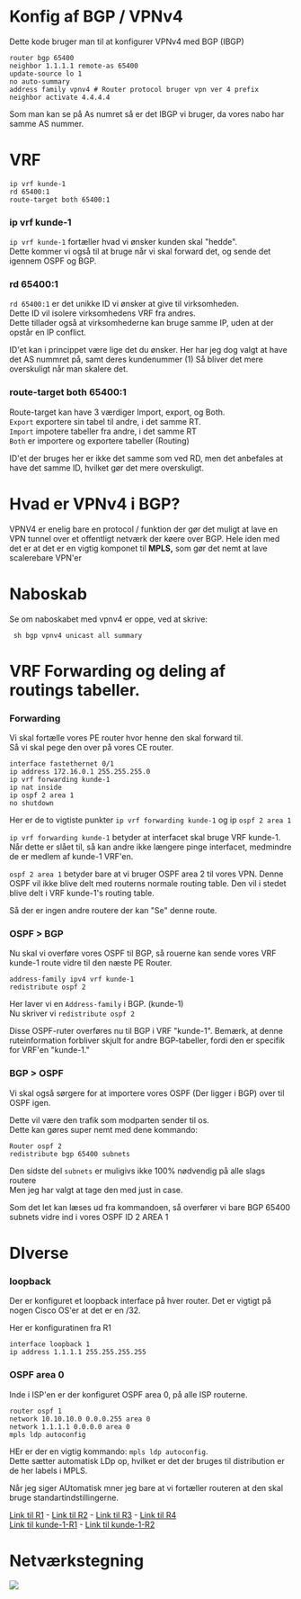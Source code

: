 


# Konfig af BGP / VPNv4

Dette kode bruger man til at konfigurer VPNv4 med BGP (IBGP)
```
router bgp 65400
neighbor 1.1.1.1 remote-as 65400
update-source lo 1
no auto-summary
address family vpnv4 # Router protocol bruger vpn ver 4 prefix
neighbor activate 4.4.4.4
```
Som man kan se på As numret så er det IBGP vi bruger, da vores nabo har samme AS nummer.

# VRF

``` 
ip vrf kunde-1
rd 65400:1
route-target both 65400:1
```
### ip vrf kunde-1
 ```ip vrf kunde-1``` fortæller hvad vi ønsker kunden skal "hedde".<br>
 Dette kommer vi også til at bruge når vi skal forward det, og sende det igennem OSPF og BGP.
### rd 65400:1
``` rd 65400:1 ``` er det unikke ID vi ønsker at give til virksomheden.<br>
Dette ID vil isolere virksomhedens VRF fra andres. <br>
Dette tillader også at virksomhederne kan bruge samme IP, uden at der opstår en IP conflict.

ID'et kan i princippet være lige det du ønsker. Her har jeg dog valgt at have det AS nummret på, samt deres kundenummer (1)
Så bliver det mere overskuligt når man skalere det.

### route-target both 65400:1
Route-target kan have 3 værdiger Import, export, og Both. <br>
```Export``` exportere sin tabel til andre, i det samme RT.<br>
```Import``` impotere tabeller fra andre, i det samme RT<br>
```Both``` er importere og exportere tabeller (Routing)<br>

ID'et der bruges her er ikke det samme som ved RD, men det anbefales at have det samme ID, hvilket gør det mere overskuligt.

# Hvad er VPNv4 i BGP?

VPNV4 er enelig bare en protocol / funktion der gør det muligt at lave en VPN tunnel over et offentligt netværk der køere over BGP.
Hele iden med det er at det er en vigtig komponet til **MPLS,** som gør det nemt at lave scalerebare VPN'er

# Naboskab

Se om naboskabet med vpnv4 er oppe, ved at skrive:
```
 sh bgp vpnv4 unicast all summary
```

# VRF Forwarding og deling af routings tabeller.

### Forwarding
Vi skal fortælle vores PE router hvor henne den skal forward til. <br>
Så vi skal pege den over på vores CE router.
```
interface fastethernet 0/1
ip address 172.16.0.1 255.255.255.0
ip vrf forwarding kunde-1
ip nat inside
ip ospf 2 area 1
no shutdown
```

Her er de to vigtiste punkter `ip vrf forwarding kunde-1` og ip `ospf 2 area 1`

`ip vrf forwarding kunde-1` betyder at interfacet skal bruge VRF kunde-1. <br>
Når dette er slået til, så kan andre ikke længere pinge interfacet, medmindre de er medlem af kunde-1 VRF'en.

`ospf 2 area 1` betyder bare at vi bruger OSPF area 2 til vores VPN. 
Denne OSPF vil ikke blive delt med routerns normale routing table.
Den vil i stedet blive delt i VRF kunde-1's routing table.

Så der er ingen andre routere der kan "Se" denne route.

### OSPF > BGP
Nu skal vi overføre vores OSPF til BGP, så rouerne kan sende vores VRF kunde-1 route vidre til den næste PE Router.

```
address-family ipv4 vrf kunde-1
redistribute ospf 2
```
Her laver vi en `Address-family` i BGP. (kunde-1)<br>
Nu skriver vi `redistribute ospf 2`

Disse OSPF-ruter overføres nu til BGP i VRF "kunde-1". Bemærk, at denne ruteinformation forbliver skjult for andre BGP-tabeller, fordi den er specifik for VRF'en "kunde-1."


### BGP > OSPF

Vi skal også sørgere for at importere vores OSPF (Der ligger i BGP) over til OSPF igen. 

Dette vil være den trafik som modparten sender til os.<br>
Dette kan gøres super nemt med dene kommando:

```
Router ospf 2
redistribute bgp 65400 subnets
```
Den sidste del `subnets` er muligivs ikke 100% nødvendig på alle slags routere<br>
Men jeg har valgt at tage den med just in case.

Som det let kan læses ud fra kommandoen, så overfører vi bare BGP 65400 subnets vidre ind i vores OSPF ID 2 AREA 1


# DIverse 

### loopback

Der er konfiguret et loopback interface på hver router. 
Det er vigtigt på nogen Cisco OS'er at det er en /32.

Her er konfiguratinen fra R1

```
interface loopback 1
ip address 1.1.1.1 255.255.255.255
```

### OSPF area 0 
Inde i ISP'en er der konfiguret OSPF area 0, på alle ISP routerne.
```
router ospf 1
network 10.10.10.0 0.0.0.255 area 0
network 1.1.1.1 0.0.0.0 area 0
mpls ldp autoconfig
```
HEr er der en vigtig kommando: `mpls ldp autoconfig`.<br>
Dette sætter automatisk LDp op, hvilket er det der bruges til distribution er de her labels i MPLS.
 
Når jeg siger AUtomatisk mner jeg bare at vi fortæller routeren at den skal bruge standartindstillingerne. 

[Link til R1](/Netværk/Routere/R1.ios) -
[Link til R2](/Netværk/Routere/R2.ios) -
[Link til R3](/Netværk/Routere/R3.ios) -
[Link til R4](/Netværk/Routere/R4.ios)<br>
[Link til kunde-1-R1](/Netværk/Kunde1/Kunde1.ios) -
[Link til kunde-1-R2](/Netværk/Kunde1/Kunde1-2.ios)

# Netværkstegning 

![](Cisco%20network%20diagram.png)